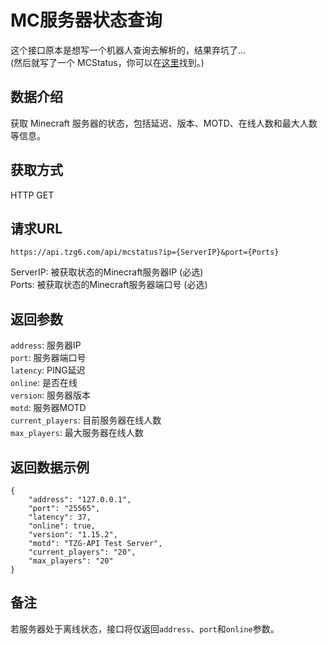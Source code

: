 # MC服务器状态查询
这个接口原本是想写一个机器人查询去解析的，结果弃坑了...   
(然后就写了一个 MCStatus，你可以在[这里](https://mcstatus.tzg6.com)找到。)
## 数据介绍
获取 Minecraft 服务器的状态，包括延迟、版本、MOTD、在线人数和最大人数等信息。
## 获取方式
HTTP GET
## 请求URL
```
https://api.tzg6.com/api/mcstatus?ip={ServerIP}&port={Ports}
```
ServerIP: 被获取状态的Minecraft服务器IP (必选)   
Ports: 被获取状态的Minecraft服务器端口号 (必选)   
## 返回参数
``` address ```: 服务器IP   
``` port ```: 服务器端口号   
``` latency ```: PING延迟   
``` online ```: 是否在线   
``` version ```: 服务器版本   
``` motd ```: 服务器MOTD   
``` current_players ```: 目前服务器在线人数   
``` max_players ```: 最大服务器在线人数   
## 返回数据示例
```
{
	"address": "127.0.0.1",
	"port": "25565",
	"latency": 37,
	"online": true,
	"version": "1.15.2",
	"motd": "TZG-API Test Server",
	"current_players": "20",
	"max_players": "20"
}
```
## 备注
若服务器处于离线状态，接口将仅返回``` address ```、``` port ```和``` online ```参数。